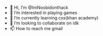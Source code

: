 - 👋 Hi, I’m @ImNoobidonthack
- 👀 I’m interested in playing games
- 🌱 I’m currently learning css(khan academy)
- 💞️ I’m looking to collaborate on idk
- 📫 How to reach me gmail

<!---
ImNoobidonthack/ImNoobidonthack is a ✨ special ✨ repository because its `README.md` (this file) appears on your GitHub profile.
You can click the Preview link to take a look at your changes.
--->
